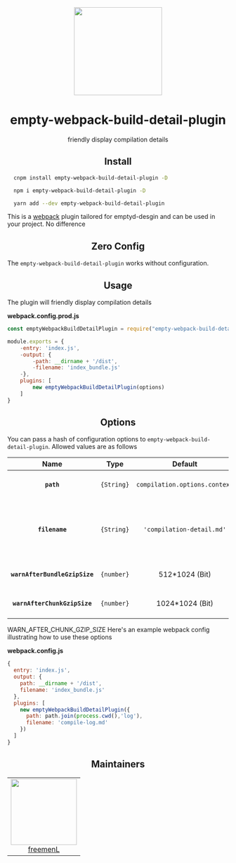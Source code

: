 <div align="center">
  <a href="https://github.com/webpack/webpack">
    <img width="200" height="200"
      src="https://webpack.js.org/assets/icon-square-big.svg">
  </a>
  <h1>empty-webpack-build-detail-plugin</h1>
  <p>friendly display compilation details</p>
</div>

<h2 align="center">Install</h2>

```bash
  cnpm install empty-webpack-build-detail-plugin -D
```

```bash
  npm i empty-webpack-build-detail-plugin -D
```

```bash
  yarn add --dev empty-webpack-build-detail-plugin
```

This is a [webpack](http://webpack.js.org/) plugin tailored for emptyd-desgin and can be used in your project. No difference

<h2 align="center">Zero Config</h2>

The `empty-webpack-build-detail-plugin` works without configuration.  

<h2 align="center">Usage</h2>

The plugin will friendly display compilation details

**webpack.config.prod.js**
```javascript
const emptyWebpackBuildDetailPlugin = require("empty-webpack-build-detail-plugin");

module.exports = {
    -entry: 'index.js',
    -output: {
        -path: __dirname + '/dist',
        -filename: 'index_bundle.js'
    -},
    plugins: [
        new emptyWebpackBuildDetailPlugin(options)
    ]
}

```

<h2 align="center">Options</h2>

You can pass a hash of configuration options to `empty-webpack-build-detail-plugin`.
Allowed values are as follows

|Name|Type|Default|Description|
|:--:|:--:|:-----:|:----------|
|**`path`**|`{String}`|`compilation.options.context`|The path to use for the compile log|
|**`filename`**|`{String}`|`'compilation-detail.md'`|The file to write the compile log to. Defaults to `compilation-detail.md`|
|**`warnAfterBundleGzipSize`**|`{number}`|512*1024 (Bit)|Maximum limit for bundle files|
|**`warnAfterChunkGzipSize`**|`{number}`|1024*1024 (Bit)|Maximum limit for chunk files|

WARN_AFTER_CHUNK_GZIP_SIZE
Here's an example webpack config illustrating how to use these options

**webpack.config.js**
```js
{
  entry: 'index.js',
  output: {
    path: __dirname + '/dist',
    filename: 'index_bundle.js'
  },
  plugins: [
    new emptyWebpackBuildDetailPlugin({
      path: path.join(process.cwd(),'log'),
      filename: 'compile-log.md'
    })
  ]
}
```

<h2 align="center">Maintainers</h2>

<table>
  <tbody>
    <tr>
      <td align="center">
        <img width="150" height="150"
        src="https://www.lgstatic.com/i/image/M00/70/45/CgpEMlm1eoaAT-7PAACXDPj8MC493.jpeg">
        </br>
        <a href="https://github.com/freemenL">freemenL</a>
      </td>
    </tr>
  <tbody>
</table>

